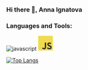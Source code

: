 ### Hi there 👋, Anna Ignatova

  
### Languages and Tools:  

<img src="https://upload.wikimedia.org/wikipedia/commons/thumb/9/95/Vue.js_Logo_2.svg/1200px-Vue.js_Logo_2.svg.png" alt="javascript" width="40" height="40"/> 
<img src="https://raw.githubusercontent.com/devicons/devicon/master/icons/javascript/javascript-original.svg" alt="javascript" width="40" height="40"/> 

[![Top Langs](https://github-readme-stats.vercel.app/api/top-langs/?username=anigalhub)](https://github.com/anuraghazra/github-readme-stats)
